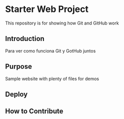 # Starter Web Project

This repository is for showing how Git and GitHub work

## Introduction
Para ver como funciona Git y GotHub juntos
## Purpose

Sample website with plenty of files for demos

## Deploy

## How to Contribute
